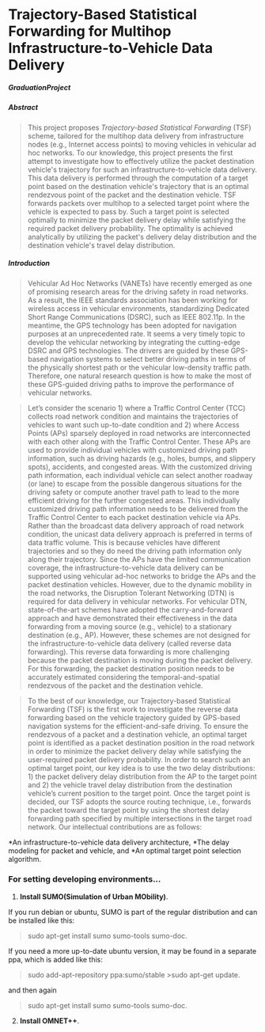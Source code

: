 # Trajectory-Based Statistical Forwarding for Multihop Infrastructure-to-Vehicle Data Delivery
##### GraduationProject


##### Abstract
>This project proposes _Trajectory-based Statistical Forwarding_ (TSF) scheme, tailored for the multihop data delivery from infrastructure nodes (e.g., Internet access points) to moving vehicles in vehicular ad hoc networks. To our knowledge, this project presents the first attempt to investigate how to effectively utilize the packet destination vehicle's trajectory for such an infrastructure-to-vehicle data delivery. This data delivery is performed through the computation of a target point based on the destination vehicle's trajectory that is an optimal rendezvous point of the packet and the destination vehicle. TSF forwards packets over multihop to a selected target point where the vehicle is expected to pass by. Such a target point is selected optimally to minimize the packet delivery delay while satisfying the required packet delivery probability. The optimality is achieved analytically by utilizing the packet's delivery delay distribution and the destination vehicle's travel delay distribution.


##### Introduction
>Vehicular Ad Hoc Networks (VANETs) have recently emerged as one of promising research areas for the driving safety in road networks. As a result, the IEEE standards association has been working for wireless access in vehicular environments, standardizing Dedicated Short Range Communications (DSRC), such as IEEE 802.11p. In the meantime, the GPS technology has been adopted for navigation purposes at an unprecedented rate. It seems a very timely topic to develop the vehicular networking by integrating the cutting-edge DSRC and GPS technologies. The drivers are guided by these GPS-based navigation systems to select better driving paths in terms of the physically shortest path or the vehicular low-density traffic path. Therefore, one natural research question is how to make the most of these GPS-guided driving paths to improve the performance of vehicular networks.

> Let’s consider the scenario 1) where a Traffic Control Center (TCC) collects road network condition and maintains the trajectories of vehicles to want such up-to-date condition and 2) where Access Points (APs) sparsely deployed in road networks are interconnected with
each other along with the Traffic Control Center. These APs are used to provide individual vehicles with customized driving path information, such as driving hazards (e.g., holes, bumps, and slippery spots), accidents, and congested areas. With the customized driving path information, each individual vehicle can select another roadway (or lane) to escape from the possible dangerous situations for the driving safety or compute another travel path to lead to the more efficient driving for the further congested areas.
This individually customized driving path information needs to be delivered from the Traffic Control Center to each packet destination vehicle via APs. Rather than the broadcast data delivery approach of road network condition, the unicast data delivery approach is preferred in terms of data traffic volume. This is because vehicles have different trajectories and so they do need the driving path
information only along their trajectory. Since the APs have the limited communication coverage, the infrastructure-to-vehicle data delivery can be supported using vehicular ad-hoc networks to bridge the APs and the packet destination vehicles. However, due to the dynamic mobility in the road networks, the Disruption Tolerant Networking (DTN) is required for data delivery in vehicular networks. For
vehicular DTN, state-of-the-art schemes have adopted the carry-and-forward approach and have demonstrated their effectiveness in the data forwarding from a moving source (e.g., vehicle) to a stationary destination (e.g., AP). However, these schemes are not designed for the infrastructure-to-vehicle data delivery (called reverse data forwarding). This reverse data forwarding is more challenging because the packet destination is moving during the packet delivery. For this forwarding, the packet destination position needs to be accurately
estimated considering the temporal-and-spatial rendezvous of the packet and the destination vehicle. 

> To the best of our knowledge, our Trajectory-based Statistical Forwarding (TSF) is the first work to investigate the reverse data forwarding based on the vehicle trajectory guided by GPS-based navigation systems for the efficient-and-safe driving. To ensure the rendezvous of a packet and a destination vehicle, an optimal target point is identified as a packet destination position in the road
network in order to minimize the packet delivery delay while satisfying the user-required packet delivery probability. In order to search such an optimal target point, our key idea is to use the two delay distributions: 1) the packet delivery delay distribution from the AP to the target point and 2) the vehicle travel delay distribution from the destination vehicle’s current position to the target point. Once the target point is decided, our TSF adopts the source routing technique, i.e., forwards the packet toward the target point by using the shortest delay forwarding path specified by multiple intersections in the target road network. Our intellectual contributions are as follows:

*An infrastructure-to-vehicle data delivery architecture,
*The delay modeling for packet and vehicle, and
*An optimal target point selection algorithm.


### For setting developing environments...
1. **Install SUMO(Simulation of Urban MObility)**.

If you run debian or ubuntu, SUMO is part of the regular distribution and can be installed like this:
>sudo apt-get install sumo sumo-tools sumo-doc.

If you need a more up-to-date ubuntu version, it may be found in a separate ppa, which is added like this:
>sudo add-apt-repository ppa:sumo/stable >sudo apt-get update.

and then again
>sudo apt-get install sumo sumo-tools sumo-doc.


2. **Install OMNET++**.
